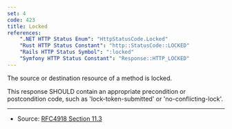 ```yaml
---
set: 4
code: 423
title: Locked
references:
    ".NET HTTP Status Enum": "HttpStatusCode.Locked"
    "Rust HTTP Status Constant": "http::StatusCode::LOCKED"
    "Rails HTTP Status Symbol": ":locked"
    "Symfony HTTP Status Constant": "Response::HTTP_LOCKED"
---
```


The source or destination resource of a method is locked.

This response SHOULD contain an appropriate precondition or postcondition code, such as 'lock-token-submitted' or 'no-conflicting-lock'.

---

* Source: [RFC4918 Section 11.3][1]

[1]: <https://tools.ietf.org/html/rfc4918#section-11.3>
